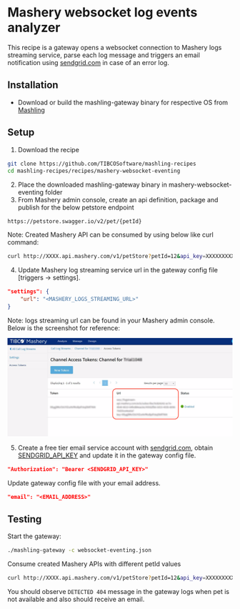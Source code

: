 # Mashery websocket log events analyzer
This recipe is a gateway opens a websocket connection to Mashery logs streaming service, parse each log message and triggers an email notification using [sendgrid.com](https://sendgrid.com) in case of an error log.

## Installation
* Download or build the mashling-gateway binary for respective OS from [Mashling](https://github.com/TIBCOSoftware/mashling/tree/master#installation-and-usage)

## Setup

1. Download the recipe
```bash
git clone https://github.com/TIBCOSoftware/mashling-recipes
cd mashling-recipes/recipes/mashery-websocket-eventing
```
2. Place the downloaded mashling-gateway binary in mashery-websocket-eventing folder
3. From Mashery admin console, create an api definition, package and publish for the below petstore endpoint
```
https://petstore.swagger.io/v2/pet/{petId}
```

Note: Created Mashery API can be consumed by using below like curl command:
```bash
curl http://XXXX.api.mashery.com/v1/petStore?petId=12&api_key=XXXXXXXXX
```

4. Update Mashery log streaming service url in the gateway config file [triggers -> settings].

```json
"settings": {
    "url": "<MASHERY_LOGS_STREAMING_URL>"
}
```
Note: logs streaming url can be found in your Mashery admin console. Below is the screenshot for reference:

![Screenshot of Mashery admin console](mashery.png)

5. Create a free tier email service account with [sendgrid.com](https://signup.sendgrid.com), obtain [SENDGRID_API_KEY](https://app.sendgrid.com/settings/api_keys) and update it in the gateway config file.

```json
"Authorization": "Bearer <SENDGRID_API_KEY>"
```

Update gateway config file with your email address.
```json
"email": "<EMAIL_ADDRESS>"
```
## Testing

Start the gateway:

```bash
./mashling-gateway -c websocket-eventing.json
```

Consume created Mashery APIs with different petId values
```bash
curl http://XXXX.api.mashery.com/v1/petStore?petId=12&api_key=XXXXXXXXX
```

You should observe `DETECTED 404` message in the gateway logs when pet is not available and also should receive an email.